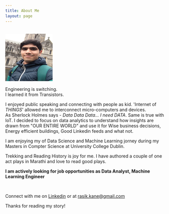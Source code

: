 ```yaml
---
title: About Me
layout: page
---
```


<br /> 
<img class="img-circle" src="/public/RASIK.jpg" width="150" height="150">

<p class="message">
 Engineering is switching.<br />
 I learned it from Transistors. 
</p>

I enjoyed public speaking and connecting with people as kid. 'Internet of *THINGS*' allowed me to interconnect  micro-computers and devices. <br />
As Sherlock Holmes says - *Data Data Data... I need DATA*. Same is true with IoT. I decided to focus on data analytics to understand how insights are drawn from "OUR ENTIRE WORLD" and use it for Wise business decisions, Energy efficient buildings, Good Linkedin feeds and what not.

I am enjoying my of Data Science and Machine Learning jorney during my Masters in Compter Science at University College Dublin.
<br /> 

Trekking and Reading History is joy for me. I have authored a couple of one act plays in Marathi and love to read good plays. 

<p class="message">
 <b>I am actively looking for job opportunities as Data Analyst, Machine Learning Engineer</b>
</p>
<br />

Connect with me on [Linkedin](https://www.linkedin.com/in/kanerasik/) or at [rasik.kane@gmail.com](mailto:rasik.kane@gmail.com)

Thanks for reading my story!


